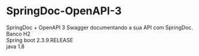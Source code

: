 # SpringDoc-OpenAPI-3<br />
SpringDoc + OpenAPI 3 Swagger documentando a sua API com SpringDoc.<br />
Banco H2<br />
Spring boot 2.3.9.RELEASE<br />
java 1.8<br />


